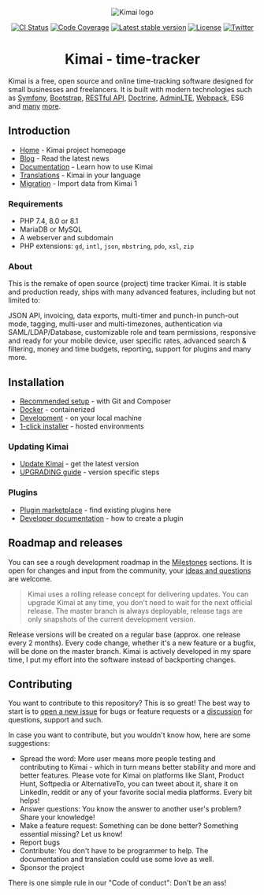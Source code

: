 <p align="center">
    <img src="https://raw.githubusercontent.com/kimai/images/master/repository-header.png" alt="Kimai logo">
</p>

<p align="center">
    <a href="https://github.com/kevinpapst/kimai2/actions"><img alt="CI Status" src="https://github.com/kevinpapst/kimai2/workflows/CI/badge.svg"></a>
    <a href="https://codecov.io/gh/kevinpapst/kimai2"><img alt="Code Coverage" src="https://codecov.io/gh/kevinpapst/kimai2/branch/master/graph/badge.svg"></a>
    <a href="https://packagist.org/packages/kevinpapst/kimai2"><img alt="Latest stable version" src="https://poser.pugx.org/kevinpapst/kimai2/v/stable"></a>
    <a href="https://packagist.org/packages/kevinpapst/kimai2"><img alt="License" src="https://poser.pugx.org/kevinpapst/kimai2/license"></a>
    <a href="https://twitter.com/kimai_org"><img alt="Twitter" src="https://img.shields.io/badge/follow-%40kimai__org-00acee"></a>
</p>

<h1 align="center">Kimai - time-tracker</h1>

Kimai is a free, open source and online time-tracking software designed for small businesses and freelancers. 
It is built with modern technologies such as [Symfony](https://github.com/symfony/symfony), [Bootstrap](https://github.com/twbs/bootstrap), 
[RESTful API](https://github.com/FriendsOfSymfony/FOSRestBundle), [Doctrine](https://github.com/doctrine/),
[AdminLTE](https://github.com/kevinpapst/AdminLTEBundle/), [Webpack](https://github.com/webpack/webpack), ES6 and [many](composer.json) [more](package.json).

## Introduction

- [Home](https://www.kimai.org) - Kimai project homepage
- [Blog](https://www.kimai.org/blog/) - Read the latest news
- [Documentation](https://www.kimai.org/documentation/) - Learn how to use Kimai
- [Translations](https://hosted.weblate.org/projects/kimai/#languages) - Kimai in your language
- [Migration](https://www.kimai.org/documentation/migration-v1.html) - Import data from Kimai 1 

### Requirements

- PHP 7.4, 8.0 or 8.1
- MariaDB or MySQL
- A webserver and subdomain
- PHP extensions: `gd`, `intl`, `json`, `mbstring`, `pdo`, `xsl`, `zip`

### About

This is the remake of open source (project) time tracker Kimai. It is stable and production ready, ships
with many advanced features, including but not limited to: 

JSON API, invoicing, data exports, multi-timer and punch-in punch-out mode, tagging, multi-user and multi-timezones, 
authentication via SAML/LDAP/Database, customizable role and team permissions, responsive and ready for your mobile device, 
user specific rates, advanced search & filtering, money and time budgets, reporting, support for plugins and many more.

## Installation

- [Recommended setup](https://www.kimai.org/documentation/installation.html#recommended-setup) - with Git and Composer
- [Docker](https://www.kimai.org/documentation/docker.html) - containerized
- [Development](https://www.kimai.org/documentation/installation.html#development-installation) - on your local machine 
- [1-click installer](https://www.kimai.org/documentation/installation.html#hosting-and-1-click-installations) - hosted environments 

### Updating Kimai

- [Update Kimai](https://www.kimai.org/documentation/updates.html) - get the latest version
- [UPGRADING guide](UPGRADING.md) - version specific steps

### Plugins

- [Plugin marketplace](https://www.kimai.org/store/) - find existing plugins here
- [Developer documentation](https://www.kimai.org/documentation/developers.html) - how to create a plugin

## Roadmap and releases

You can see a rough development roadmap in the [Milestones](https://github.com/kevinpapst/kimai2/milestones) sections.
It is open for changes and input from the community, your [ideas and questions](https://github.com/kevinpapst/kimai2/issues) are welcome.

> Kimai uses a rolling release concept for delivering updates.
> You can upgrade Kimai at any time, you don't need to wait for the next official release.
> The master branch is always deployable, release tags are only snapshots of the current development version.

Release versions will be created on a regular base (approx. one release every 2 months).
Every code change, whether it's a new feature or a bugfix, will be done on the master branch. 
Kimai is actively developed in my spare time, I put my effort into the software instead of backporting changes.

## Contributing

You want to contribute to this repository? This is so great!
The best way to start is to [open a new issue](https://github.com/kevinpapst/kimai2/issues) for bugs or feature requests or a [discussion](https://github.com/kevinpapst/kimai2/discussions) for questions, support and such.

In case you want to contribute, but you wouldn't know how, here are some suggestions:

- Spread the word: More user means more people testing and contributing to Kimai - which in turn means better stability and more and better features. Please vote for Kimai on platforms like Slant, Product Hunt, Softpedia or AlternativeTo, you can tweet about it, share it on LinkedIn, reddit or any of your favorite social media platforms. Every bit helps!
- Answer questions: You know the answer to another user's problem? Share your knowledge!
- Make a feature request: Something can be done better? Something essential missing? Let us know!
- Report bugs
- Contribute: You don't have to be programmer to help. The documentation and translation could use some love as well.
- Sponsor the project

There is one simple rule in our "Code of conduct": Don't be an ass! 
